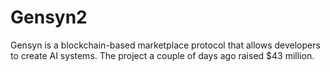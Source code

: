 # Gensyn2
Gensyn is a blockchain-based marketplace protocol that allows developers to create AI systems. The project a couple of days ago raised $43 million.
